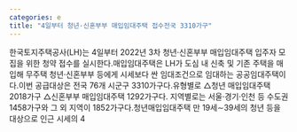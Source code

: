 ```yaml
---
categories: e
title: "4일부터 청년·신혼부부 매입임대주택 접수전국 3310가구"
---
```

한국토지주택공사(LH)는 4일부터 2022년 3차 청년·신혼부부 매입임대주택 입주자 모집을 위한 청약 접수를 실시한다.매입임대주택은 LH가 도심 내 신축 및 기존 주택을 매입해 무주택 청년·신혼부부 등에게 시세보다 싼 임대조건으로 임대하는 공공임대주택이다.이번 공급대상은 전국 76개 시군구 3310가구다.유형별로 △청년 매입임대주택 2018가구 △신혼부부 매입임대주택 1292가구다. 지역별로는 서울·경기·인천 등 수도권 1458가구와 그 외 지역이 1852가구다.청년매입임대주택 만 19세∼39세의 청년 등을 대상으로 인근 시세의 4